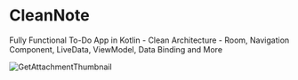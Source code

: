 # CleanNote
Fully Functional To-Do App in Kotlin - Clean Architecture - Room, Navigation Component, LiveData, ViewModel, Data Binding and More

![GetAttachmentThumbnail](https://user-images.githubusercontent.com/29502126/93915754-4f704e00-fcbd-11ea-9d84-df57b276a07f.png)
